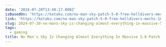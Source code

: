 ```yaml
---
date: '2024-07-20T13:48:17.000Z'
isBasedOn: 'https://kotaku.com/no-man-sky-patch-5-0-free-helldivers-mechs-1851596276'
link: 'https://kotaku.com/no-man-sky-patch-5-0-free-helldivers-mechs-1851596276'
slug: 2024-07-20-no-mans-sky-is-changing-almost-everything-in-massive-50-patch
tags:
  - gaming
title: No Man's Sky Is Changing Almost Everything In Massive 5.0 Patch
---
```

 
